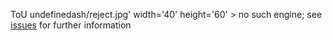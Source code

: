 ToU undefinedash/reject.jpg' width='40' height='60' > no such engine; see <a href='/issues.view' >issues</a> for further information